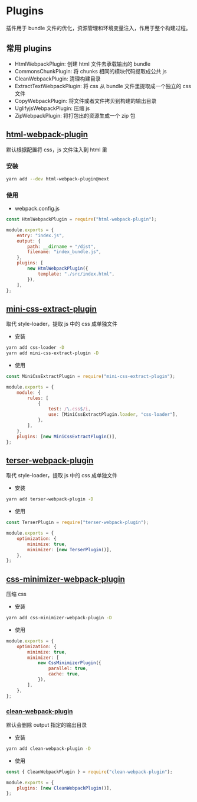 # Plugins

插件用于 bundle 文件的优化，资源管理和环境变量注入，作用于整个构建过程。

## 常用 plugins

-   HtmlWebpackPlugin: 创建 html 文件去承载输出的 bundle
-   CommonsChunkPlugin: 将 chunks 相同的模块代码提取成公共 js
-   CleanWebpackPlugin: 清理构建目录
-   ExtractTextWebpackPlugin: 将 css 从 bundle 文件里提取成一个独立的 css 文件
-   CopyWebpackPlugin: 将文件或者文件拷贝到构建的输出目录
-   UglifyjsWebpackPlugin: 压缩 js
-   ZipWebpackPlugin: 将打包出的资源生成一个 zip 包

## [html-webpack-plugin](https://github.com/jantimon/html-webpack-plugin)

默认根据配置将 css，js 文件注入到 html 里

### 安装

```sh
yarn add --dev html-webpack-plugin@next
```

### 使用

-   webpack.config.js

```js
const HtmlWebpackPlugin = require("html-webpack-plugin");

module.exports = {
    entry: "index.js",
    output: {
        path: __dirname + "/dist",
        filename: "index_bundle.js",
    },
    plugins: [
        new HtmlWebpackPlugin({
            template: "./src/index.html",
        }),
    ],
};
```

## [mini-css-extract-plugin](https://github.com/webpack-contrib/mini-css-extract-plugin)

取代 style-loader，提取 js 中的 css 成单独文件

-   安装

```sh
yarn add css-loader -D
yarn add mini-css-extract-plugin -D
```

-   使用

```js
const MiniCssExtractPlugin = require("mini-css-extract-plugin");

module.exports = {
    module: {
        rules: [
            {
                test: /\.css$/i,
                use: [MiniCssExtractPlugin.loader, "css-loader"],
            },
        ],
    },
    plugins: [new MiniCssExtractPlugin()],
};
```

## [terser-webpack-plugin](https://github.com/webpack-contrib/mini-css-extract-plugin)

取代 style-loader，提取 js 中的 css 成单独文件

-   安装

```sh
yarn add terser-webpack-plugin -D
```

-   使用

```js
const TerserPlugin = require("terser-webpack-plugin");

module.exports = {
    optimization: {
        minimize: true,
        minimizer: [new TerserPlugin()],
    },
};
```

## [css-minimizer-webpack-plugin](https://github.com/webpack-contrib/css-minimizer-webpack-plugin)

压缩 css

-   安装

```sh
yarn add css-minimizer-webpack-plugin -D
```

-   使用

```js
module.exports = {
    optimization: {
        minimize: true,
        minimizer: [
            new CssMinimizerPlugin({
                parallel: true,
                cache: true,
            }),
        ],
    },
};
```

### [clean-webpack-plugin](https://github.com/johnagan/clean-webpack-plugin)

默认会删除 output 指定的输出目录

-   安装

```sh
yarn add clean-webpack-plugin -D
```

-   使用

```js
const { CleanWebpackPlugin } = require("clean-webpack-plugin");

module.exports = {
    plugins: [new CleanWebpackPlugin()],
};
```
